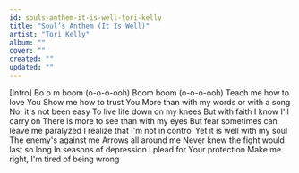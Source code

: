 ```yaml
---
id: souls-anthem-it-is-well-tori-kelly
title: "Soul’s Anthem (It Is Well)"
artist: "Tori Kelly"
album: ""
cover: ""
created: ""
updated: ""
---
```


[Intro]
Bo
o
m boom (o-o-o-ooh)
Boom boom (o-o-o-ooh)
Teach me how to love You
Show me how to trust You
More than with my words or with a song
No, it's not been easy
To live life down on my knees
But with faith I know I'll carry on
There is more to see than with my eyes
But fear sometimes can leave me paralyzed
I realize that I'm not in control
Yet it is well with my soul
The enemy's against me
Arrows all around me
Never knew the fight would last so long
In seasons of depression
I plead for Your protection
Make me right, I'm tired of being wrong